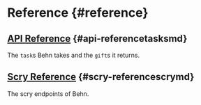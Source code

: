 # Reference {#reference}

## [API Reference](tasks.md) {#api-referencetasksmd}

The `task`s Behn takes and the `gift`s it returns.

## [Scry Reference](scry.md) {#scry-referencescrymd}

The scry endpoints of Behn.

